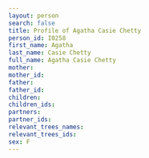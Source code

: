 ```yaml
---
layout: person
search: false
title: Profile of Agatha Casie Chetty
person_id: I0258
first_name: Agatha
last_name: Casie Chetty
full_name: Agatha Casie Chetty
mother: 
mother_id: 
father: 
father_id: 
children:
children_ids:
partners:
partner_ids:
relevant_trees_names:
relevant_trees_ids:
sex: F
---
```


